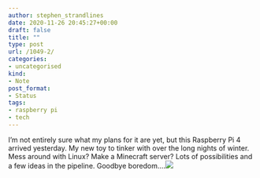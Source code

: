 ```yaml
---
author: stephen_strandlines
date: 2020-11-26 20:45:27+00:00
draft: false
title: ""
type: post
url: /1049-2/
categories:
- uncategorised
kind:
- Note
post_format:
- Status
tags:
- raspberry pi
- tech
---
```


I’m not entirely sure what my plans for it are yet, but this Raspberry Pi 4 arrived yesterday. My new toy to tinker with over the long nights of winter. Mess around with Linux? Make a Minecraft server? Lots of possibilities and a few ideas in the pipeline. Goodbye boredom….![](https://www.dropbox.com/s/rosfyt99w86g7pb/IMG_4201-3.jpeg?raw=1)


